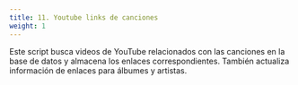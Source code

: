 ```yaml
---
title: 11. Youtube links de canciones
weight: 1
---
```


Este script busca videos de YouTube relacionados con las canciones en la base de datos y almacena los enlaces correspondientes. También actualiza información de enlaces para álbumes y artistas.
